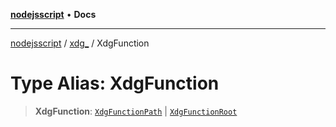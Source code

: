 [**nodejsscript**](../../../README.md) • **Docs**

***

[nodejsscript](../../../README.md) / [xdg\_](../README.md) / XdgFunction

# Type Alias: XdgFunction

> **XdgFunction**: [`XdgFunctionPath`](XdgFunctionPath.md) \| [`XdgFunctionRoot`](XdgFunctionRoot.md)
